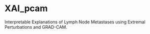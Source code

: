 # XAI_pcam
Interpretable Explanations of Lymph Node Metastases using Extremal Perturbations and GRAD-CAM.
